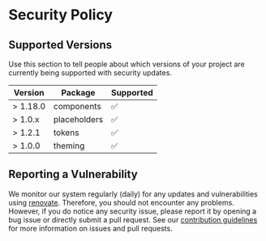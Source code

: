 # Security Policy

## Supported Versions

Use this section to tell people about which versions of your project are
currently being supported with security updates.

| Version  | Package      | Supported          |
| -------- | ------------ | ------------------ |
| > 1.18.0 | components   | :white_check_mark: |
| > 1.0.x  | placeholders | :white_check_mark: |
| > 1.2.1  | tokens       | :white_check_mark: |
| > 1.0.0  | theming       | :white_check_mark: |

## Reporting a Vulnerability

We monitor our system regularly (daily) for any updates and vulnerabilities using [renovate](renovate.json). Therefore, you should not encounter any problems. However, if you do notice any security issue, please report it by opening a bug issue or directly submit a pull request.
See our [contribution guidelines](CONTRIBUTING.md) for more information on issues and pull requests.
